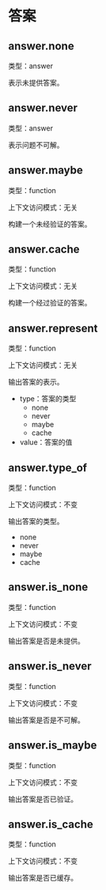 # 答案

## answer.none

类型：answer

表示未提供答案。

## answer.never

类型：answer

表示问题不可解。

## answer.maybe

类型：function

上下文访问模式：无关

构建一个未经验证的答案。

## answer.cache

类型：function

上下文访问模式：无关

构建一个经过验证的答案。

## answer.represent

类型：function

上下文访问模式：无关

输出答案的表示。

- type：答案的类型
  - none
  - never
  - maybe
  - cache
- value：答案的值

## answer.type_of

类型：function

上下文访问模式：不变

输出答案的类型。

- none
- never
- maybe
- cache

## answer.is_none

类型：function

上下文访问模式：不变

输出答案是否是未提供。

## answer.is_never

类型：function

上下文访问模式：不变

输出答案是否是不可解。

## answer.is_maybe

类型：function

上下文访问模式：不变

输出答案是否已验证。

## answer.is_cache

类型：function

上下文访问模式：不变

输出答案是否已缓存。
